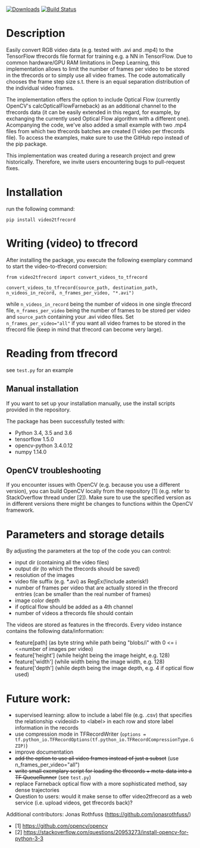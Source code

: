 [![Downloads](http://pepy.tech/badge/video2tfrecord)](http://pepy.tech/count/video2tfrecord)
[![Build Status](https://travis-ci.org/ferreirafabio/video2tfrecord.svg?branch=master)](https://travis-ci.org/ferreirafabio/video2tfrecord)

# Description
Easily convert RGB video data (e.g. tested with .avi and .mp4) to the TensorFlow tfrecords file format for training e.g. a NN in TensorFlow. Due to common hardware/GPU RAM limitations in Deep Learning, this implementation allows to limit the number of frames per video to be stored in the tfrecords or to simply use all video frames. The code automatically chooses the frame step size s.t. there is an equal separation distribution of the individual video frames.

The implementation offers the option to include Optical Flow (currently OpenCV's calcOpticalFlowFarneback) as an additional channel to the tfrecords data (it can be easily extended in this regard, for example, by exchanging the currently used Optical Flow algorithm with a different one). Acompanying the code, we've also added a small example with two .mp4 files from which two tfrecords batches are created (1 video per tfrecords file). To access the examples, make sure to use the GitHub repo instead of the pip package.

This implementation was created during a research project and grew historically. Therefore, we invite users encountering bugs to pull-request fixes.


# Installation
run the following command:
```
pip install video2tfrecord 
```

# Writing (video) to tfrecord
After installing the package, you execute the following exemplary command to start the video-to-tfrecord conversion:
```
from video2tfrecord import convert_videos_to_tfrecord

convert_videos_to_tfrecord(source_path, destination_path, n_videos_in_record, n_frames_per_video, "*.avi") 
```

while `n_videos_in_record` being the number of videos in one single tfrecord file, `n_frames_per_video` being the number of frames to be stored per video and `source_path` containing your .avi video files. Set `n_frames_per_video="all"` if you want all video frames to be stored in the tfrecord file (keep in mind that tfrecord can become very large).

# Reading from tfrecord
see ```test.py``` for an example


## Manual installation 
If you want to set up your installation manually, use the install scripts provided in the repository. 

The package has been successfully tested with:
- Python 3.4, 3.5 and 3.6
- tensorflow 1.5.0
- opencv-python 3.4.0.12
- numpy 1.14.0

## OpenCV troubleshooting
If you encounter issues with OpenCV (e.g. because you use a different version), you can build OpenCV locally from the repository [1] (e.g. refer to StackOverflow thread under [2]). Make sure to use the specified version as in different versions there might be changes to functions within the OpenCV framework.


# Parameters and storage details
By adjusting the parameters at the top of the code you can control:
- input dir (containing all the video files)
- output dir (to which the tfrecords should be saved)
- resolution of the images
- video file suffix (e.g. *.avi) as RegEx(!include asterisk!)
- number of frames per video that are actually stored in the tfrecord entries (can be smaller than the real number of frames)
- image color depth
- if optical flow should be added as a 4th channel
- number of videos a tfrecords file should contain


The videos are stored as features in the tfrecords. Every video instance contains the following data/information:
- feature[path] (as byte string while path being "blobs/i" with 0 <= i <=number of images per video)
- feature['height'] (while height being the image height, e.g. 128)
- feature['width'] (while width being the image width, e.g. 128)
- feature['depth'] (while depth being the image depth, e.g. 4 if optical flow used)

# Future work:
- supervised learning: allow to include a label file (e.g. .csv) that specifies the relationship \<videoid> to \<label> in each row and store label information in the records
- use compression mode in TFRecordWriter (`options = tf.python_io.TFRecordOptions(tf.python_io.TFRecordCompressionType.GZIP)`)
- improve documentation
- ~~add the option to use all video frames instead of just a subset~~ (use n_frames_per_video="all")
- ~~write small exemplary script for loading the tfrecords + meta-data into a TF QueueRunner~~ (see ```test.py```)
- replace Farneback optical flow with a more sophisticated method, say dense trajectories
- Question to users: would it make sense to offer video2tfrecord as a web service (i.e. upload videos, get tfrecords back)?

Additional contributors: Jonas Rothfuss (https://github.com/jonasrothfuss/)

- [1] https://github.com/opencv/opencv
- [2] https://stackoverflow.com/questions/20953273/install-opencv-for-python-3-3
